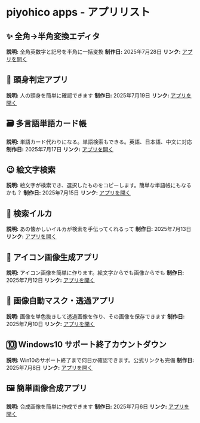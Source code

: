 # piyohico apps - アプリリスト

## ✨ 全角→半角変換エディタ
**説明:** 全角英数字と記号を半角に一括変換
**制作日:** 2025年7月28日 
**リンク:** [アプリを開く](./papps/text_converter.html)

## 📏 頭身判定アプリ
**説明:** 人の頭身を簡単に確認できます
**制作日:** 2025年7月19日 
**リンク:** [アプリを開く](./papps/head_proportion_analyzer.html)

## 🗃️ 多言語単語カード帳
**説明:** 単語カード代わりになる。単語検索もできる。英語、日本語、中文に対応
**制作日:** 2025年7月17日 
**リンク:** [アプリを開く](./papps/vocabulary_flashcard.html)

## 😉 絵文字検索
**説明:** 絵文字が検索でき、選択したものをコピーします。簡単な単語帳にもなるかも？
**制作日:** 2025年7月15日 
**リンク:** [アプリを開く](./papps/emoji_search.html)

## 🐬 検索イルカ
**説明:** あの懐かしいイルカが検索を手伝ってくれるって
**制作日:** 2025年7月13日 
**リンク:** [アプリを開く](./papps/search_dolphin.html)

## 🐔 アイコン画像生成アプリ
**説明:** アイコン画像を簡単に作ります。絵文字からでも画像からでも
**制作日:** 2025年7月12日 
**リンク:** [アプリを開く](./papps/icon_generator.html)

## 🏁 画像自動マスク・透過アプリ
**説明:** 画像を単色抜きして透過画像を作り、その画像を保存できます
**制作日:** 2025年7月10日 
**リンク:** [アプリを開く](./papps/auto-mask-tool.html)

## 🔟 Windows10 サポート終了カウントダウン
**説明:** Win10のサポート終了まで何日か確認できます。公式リンクも完備
**制作日:** 2025年7月8日 
**リンク:** [アプリを開く](./papps/windows10_countdown.html)

## 🖼️ 簡単画像合成アプリ
**説明:** 合成画像を簡単に作成できます
**制作日:** 2025年7月6日
**リンク:** [アプリを開く](./papps/image_compositor.html)